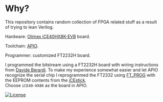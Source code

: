 # Why?

This repository contains random collection of FPGA related stuff as a result of trying to lean Verilog.

Hardware: [Olimex iCE40HX8K-EVB](https://www.olimex.com/Products/FPGA/iCE40/iCE40HX8K-EVB/open-source-hardware) board.

Toolchain: [APIO](https://github.com/FPGAwars/apio).

Programmer: customized FT2232H board.

I programmed the bitstream using a FT2232H board with wiring instructions from [Davide Berardi](https://cs.unibo.it/~davide.berardi6/post/20200604-1.html). To make my experience somewhat easier and let APIO recognize the serial chip I reprogrammed the FT2332 using [FT_PROG](https://ftdichip.com/utilities/#ft_prog) with the EEPROM contents from the [iCEstick](https://hedmen.org/icestorm-doc/icestorm.html#USB-communication).\
Choose `iCE40-HX8K` as the board in APIO.


[![License](https://img.shields.io/badge/License-Apache%202.0-blue.svg)](https://opensource.org/licenses/Apache-2.0)
